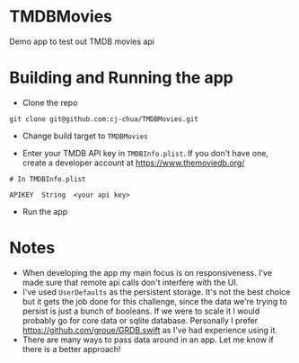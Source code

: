 # TMDBMovies
Demo app to test out TMDB movies api

# Building and Running the app
- Clone the repo

`git clone git@github.com:cj-chua/TMDBMovies.git`

- Change build target to `TMDBMovies`

- Enter your TMDB API key in `TMDBInfo.plist`. If you don't have one, create a developer account at https://www.themoviedb.org/
```
# In TMDBInfo.plist

APIKEY  String  <your api key>
```

- Run the app

# Notes
- When developing the app my main focus is on responsiveness. I've made sure that remote api calls don't interfere with the UI.
- I've used `UserDefaults` as the persistent storage. It's not the best choice but it gets the job done for this challenge, 
since the data we're trying to persist is just a bunch of booleans. If we were to scale it I would probably go for core data or sqlite database.
Personally I prefer https://github.com/groue/GRDB.swift as I've had experience using it.
- There are many ways to pass data around in an app. Let me know if there is a better approach!
